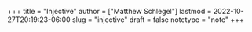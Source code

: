 +++
title = "Injective"
author = ["Matthew Schlegel"]
lastmod = 2022-10-27T20:19:23-06:00
slug = "injective"
draft = false
notetype = "note"
+++
